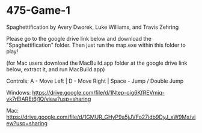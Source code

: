 # 475-Game-1
 
Spaghettification by Avery Dworek, Luke Williams, and Travis Zehring

Please go to the google drive link below and download the "Spaghettification" folder.
Then just run the map.exe within this folder to play!

(for Mac users download the MacBuild.app folder at the google drive link below, extract it, and run MacBuild.app)

Controls:
A - Move Left  |  D - Move Right  |  Space - Jump / Double Jump

Windows: https://drive.google.com/file/d/1Ntep-oig6KfREVmiq-vk7rElAREt6j1Q/view?usp=sharing

Mac: https://drive.google.com/file/d/1GMUR_GHyP9a5jJVFo27idb9DyJ_xW9Mx/view?usp=sharing